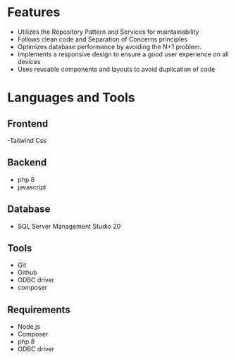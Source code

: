 # Features
- Utilizes the Repository Pattern and Services for maintainability
- Follows clean code and Separation of Concerns principles
- Optimizes database performance by avoiding the N+1 problem.
- Implements a responsive design to ensure a good user experience on all devices
- Uses reusable components and layouts to avoid duplication of code

# Languages and Tools
## Frontend
-Tailwind Css

## Backend
- php 8
- javascript

## Database
- SQL Server Management Studio 20

## Tools
- Git
- Github
- ODBC driver
- composer
 
## Requirements
- Node.js
- Composer
- php 8
- ODBC driver
